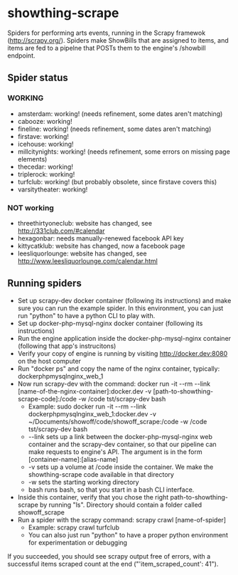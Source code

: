 # showthing-scrape
Spiders for performing arts events, running in the Scrapy framewok (http://scrapy.org/). Spiders make ShowBills that are assigned to items, and items are fed to a pipelne that POSTs them to the engine's /showbill endpoint.

## Spider status

### WORKING

* amsterdam: working! (needs refinement, some dates aren't matching)
* cabooze: working!
* fineline: working! (needs refinement, some dates aren't matching)
* firstave: working!
* icehouse: working!
* millcitynights: working! (needs refinement, some errors on missing page elements)
* thecedar: working!
* triplerock: working!
* turfclub: working! (but probably obsolete, since firstave covers this)
* varsitytheater: working!

### NOT working

* threethirtyoneclub: website has changed, see http://331club.com/#calendar
* hexagonbar: needs manually-renewed facebook API key
* kittycatklub: website has changed, now a facebook page
* leesliquorlounge: website has changed, see http://www.leesliquorlounge.com/calendar.html

## Running spiders

* Set up scrapy-dev docker container (following its instructions) and make sure you can run the example spider. In this environment, you can just run "python" to have a python CLI to play with.
* Set up docker-php-mysql-nginx docker container (following its instructions)
* Run the engine application inside the docker-php-mysql-nginx container (following that app's instrucitons)
* Verify your copy of engine is running by visiting http://docker.dev:8080 on the host computer
* Run "docker ps" and copy the name of the nginx container, typically: dockerphpmysqlnginx_web_1
* Now run scrapy-dev with the command: docker run -it --rm --link [name-of-the-nginx-container]:docker.dev -v [path-to-showthing-scrape-code]:/code -w /code tst/scrapy-dev bash
    * Example: sudo docker run -it --rm --link dockerphpmysqlnginx_web_1:docker.dev -v ~/Documents/showoff/code/showoff_scrape:/code -w /code tst/scrapy-dev bash
    * --link sets up a link between the docker-php-mysql-nginx web container and the scrapy-dev container, so that our pipeline can make requests to engine's API. The argument is in the form [container-name]:[alias-name]
    * -v sets up a volume at /code inside the container. We make the showthing-scrape code available in that directory
    * -w sets the starting working directory
    * bash runs bash, so that you start in a bash CLI interface.
* Inside this container, verify that you chose the right path-to-showthing-scrape by running "ls". Directory should contain a folder called showoff_scrape
* Run a spider with the scrapy command: scrapy crawl [name-of-spider]
    * Example: scrapy crawl turfclub
    * You can also just run "python" to have a proper python environment for experimentation or debugging
    
If you succeeded, you should see scrapy output free of errors, with a successful items scraped count at the end ("'item_scraped_count': 41").
